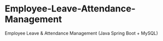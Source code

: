 # Employee-Leave-Attendance-Management
Employee Leave &amp; Attendance Management (Java Spring Boot + MySQL)
